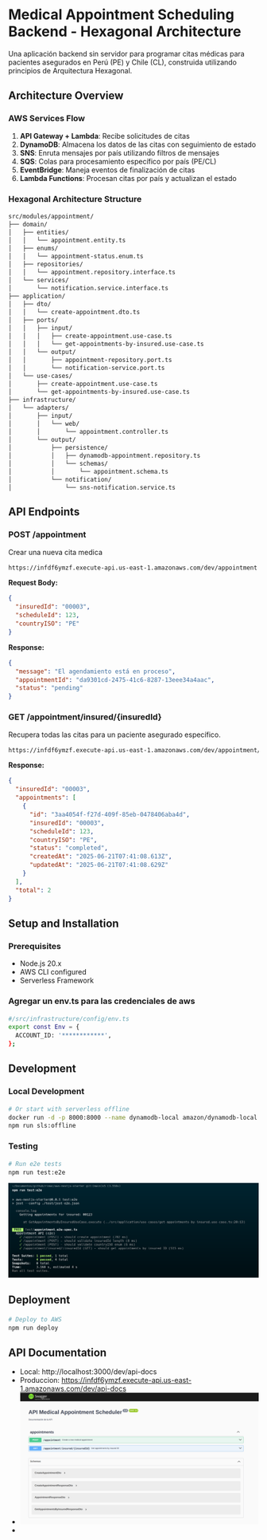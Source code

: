 # Medical Appointment Scheduling Backend - Hexagonal Architecture
Una aplicación backend sin servidor para programar citas médicas para pacientes asegurados en Perú (PE) y Chile (CL), construida utilizando principios de Arquitectura Hexagonal.
## Architecture Overview

### AWS Services Flow
1. **API Gateway + Lambda**: Recibe solicitudes de citas
2. **DynamoDB**: Almacena los datos de las citas con seguimiento de estado
3. **SNS**: Enruta mensajes por país utilizando filtros de mensajes
4. **SQS**: Colas para procesamiento específico por país (PE/CL)
5. **EventBridge**: Maneja eventos de finalización de citas
6. **Lambda Functions**: Procesan citas por país y actualizan el estado

### Hexagonal Architecture Structure

```
src/modules/appointment/
├── domain/                          
│   ├── entities/
│   │   └── appointment.entity.ts    
│   ├── enums/
│   │   └── appointment-status.enum.ts
│   ├── repositories/
│   │   └── appointment.repository.interface.ts 
│   └── services/
│       └── notification.service.interface.ts
├── application/                      
│   ├── dto/
│   │   └── create-appointment.dto.ts
│   ├── ports/
│   │   ├── input/                  
│   │   │   ├── create-appointment.use-case.ts
│   │   │   └── get-appointments-by-insured.use-case.ts
│   │   └── output/                  
│   │       ├── appointment-repository.port.ts
│   │       └── notification-service.port.ts
│   └── use-cases/                    
│       ├── create-appointment.use-case.ts
│       └── get-appointments-by-insured.use-case.ts
├── infrastructure/                   
│   └── adapters/
│       ├── input/                   
│       │   └── web/
│       │       └── appointment.controller.ts
│       └── output/                  
│           ├── persistence/
│           │   ├── dynamodb-appointment.repository.ts 
│           │   └── schemas/
│           │       └── appointment.schema.ts
│           └── notification/
│               └── sns-notification.service.ts
```

## API Endpoints

### POST /appointment
Crear una nueva cita medica

```bash
https://infdf6ymzf.execute-api.us-east-1.amazonaws.com/dev/appointment
```
**Request Body:**
```json
{
  "insuredId": "00003",
  "scheduleId": 123,
  "countryISO": "PE"
}
```

**Response:**
```json
{
  "message": "El agendamiento está en proceso",
  "appointmentId": "da9301cd-2475-41c6-8287-13eee34a4aac",
  "status": "pending"
}
```

### GET /appointment/insured/{insuredId}
Recupera todas las citas para un paciente asegurado específico.

```bash
https://infdf6ymzf.execute-api.us-east-1.amazonaws.com/dev/appointment/insured/00003
```

**Response:**
```json
{
  "insuredId": "00003",
  "appointments": [
    {
      "id": "3aa4054f-f27d-409f-85eb-0478406aba4d",
      "insuredId": "00003",
      "scheduleId": 123,
      "countryISO": "PE",
      "status": "completed",
      "createdAt": "2025-06-21T07:41:08.613Z",
      "updatedAt": "2025-06-21T07:41:08.629Z"
    }
  ],
  "total": 2
}
```

## Setup and Installation

### Prerequisites
- Node.js 20.x
- AWS CLI configured
- Serverless Framework

### Agregar un env.ts para las credenciales de aws
```bash
#/src/infrastructure/config/env.ts
export const Env = {
  ACCOUNT_ID: '************',
};
```

## Development

### Local Development

```bash
# Or start with serverless offline
docker run -d -p 8000:8000 --name dynamodb-local amazon/dynamodb-local
npm run sls:offline
```

### Testing

```bash
# Run e2e tests
npm run test:e2e
```

![img_1.png](img_1.png)

## Deployment

```bash
# Deploy to AWS
npm run deploy
```

## API Documentation
- Local: http://localhost:3000/dev/api-docs
- Produccion: https://infdf6ymzf.execute-api.us-east-1.amazonaws.com/dev/api-docs
- ![img.png](img.png)
-
